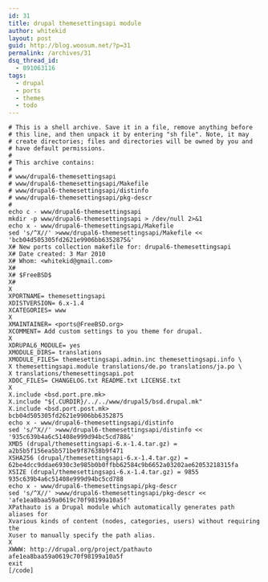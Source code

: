```yaml
---
id: 31
title: drupal themesettingsapi module
author: whitekid
layout: post
guid: http://blog.woosum.net/?p=31
permalink: /archives/31
dsq_thread_id:
  - 891063116
tags:
  - drupal
  - ports
  - themes
  - todo
---
```


    # This is a shell archive. Save it in a file, remove anything before
    # this line, and then unpack it by entering "sh file". Note, it may
    # create directories; files and directories will be owned by you and
    # have default permissions.
    #
    # This archive contains:
    #
    # www/drupal6-themesettingsapi
    # www/drupal6-themesettingsapi/Makefile
    # www/drupal6-themesettingsapi/distinfo
    # www/drupal6-themesettingsapi/pkg-descr
    #
    echo c - www/drupal6-themesettingsapi
    mkdir -p www/drupal6-themesettingsapi > /dev/null 2>&1
    echo x - www/drupal6-themesettingsapi/Makefile
    sed 's/^X//' >www/drupal6-themesettingsapi/Makefile << 'bcb04d505305fd2621e9906bb6352875&'
    X# New ports collection makefile for: drupal6-themesettingsapi
    X# Date created: 3 Mar 2010
    X# Whom: <whitekid@gmail.com>
    X#
    X# $FreeBSD$
    X#
    X
    XPORTNAME= themesettingsapi
    XDISTVERSION= 6.x-1.4
    XCATEGORIES= www
    X
    XMAINTAINER= <ports@FreeBSD.org>
    XCOMMENT= Add custom settings to you theme for drupal.
    X
    XDRUPAL6_MODULE= yes
    XMODULE_DIRS= translations
    XMODULE_FILES= themesettingsapi.admin.inc themesettingsapi.info \
    X themesettingsapi.module translations/de.po translations/ja.po \
    X translations/themesettingsapi.pot
    XDOC_FILES= CHANGELOG.txt README.txt LICENSE.txt
    X
    X.include <bsd.port.pre.mk>
    X.include "${.CURDIR}/../../www/drupal5/bsd.drupal.mk"
    X.include <bsd.port.post.mk>
    bcb04d505305fd2621e9906bb6352875
    echo x - www/drupal6-themesettingsapi/distinfo
    sed 's/^X//' >www/drupal6-themesettingsapi/distinfo << '935c639b4a6c51408e999d94bc5cd788&'
    XMD5 (drupal/themesettingsapi-6.x-1.4.tar.gz) = a2b5b5f156ea5b571be9f87638b9f471
    XSHA256 (drupal/themesettingsapi-6.x-1.4.tar.gz) = 62be4dcc9ddae6930c3e985b0b0ffbb62584c9b6652a03202ae62053218315fa
    XSIZE (drupal/themesettingsapi-6.x-1.4.tar.gz) = 9855
    935c639b4a6c51408e999d94bc5cd788
    echo x - www/drupal6-themesettingsapi/pkg-descr
    sed 's/^X//' >www/drupal6-themesettingsapi/pkg-descr << 'afe1ea8baa59a0619c70f98199a10a5f'
    XPathauto is a Drupal module which automatically generates path aliases for
    Xvarious kinds of content (nodes, categories, users) without requiring the
    Xuser to manually specify the path alias.
    X
    XWWW: http://drupal.org/project/pathauto
    afe1ea8baa59a0619c70f98199a10a5f
    exit
    [/code]